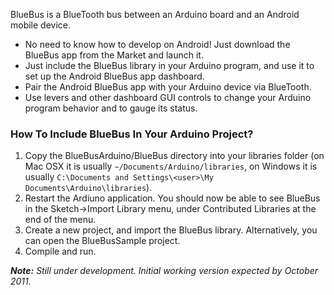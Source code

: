 BlueBus is a BlueTooth bus between an Arduino board and an Android mobile device.

* No need to know how to develop on Android! Just download the BlueBus app from the Market and launch it.
* Just include the BlueBus library in your Arduino program, and use it to set up the Android BlueBus app dashboard.
* Pair the Android BlueBus app with your Arduino device via BlueTooth.
* Use levers and other dashboard GUI controls to change your Arduino program behavior and to gauge its status.

### How To Include BlueBus In Your Arduino Project?

1. Copy the BlueBusArduino/BlueBus directory into your libraries folder (on Mac OSX it is usually `~/Documents/Arduino/libraries`, on Windows it is usually `C:\Documents and Settings\<user>\My Documents\Arduino\libraries`).
2. Restart the Ardiuno application. You should now be able to see BlueBus in the Sketch->Import Library menu, under Contributed Libraries at the end of the menu.
3. Create a new project, and import the BlueBus library. Alternatively, you can open the BlueBusSample project.
4. Compile and run.

*__Note:__ Still under development. Initial working version expected by October 2011.*

